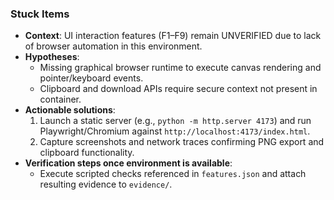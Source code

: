 ### Stuck Items
- **Context**: UI interaction features (F1–F9) remain UNVERIFIED due to lack of browser automation in this environment.
- **Hypotheses**:
  - Missing graphical browser runtime to execute canvas rendering and pointer/keyboard events.
  - Clipboard and download APIs require secure context not present in container.
- **Actionable solutions**:
  1. Launch a static server (e.g., `python -m http.server 4173`) and run Playwright/Chromium against `http://localhost:4173/index.html`.
  2. Capture screenshots and network traces confirming PNG export and clipboard functionality.
- **Verification steps once environment is available**:
  - Execute scripted checks referenced in `features.json` and attach resulting evidence to `evidence/`.
